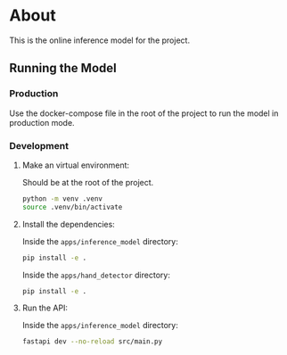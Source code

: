 # About

This is the online inference model for the project.

## Running the Model

### Production

Use the docker-compose file in the root of the project to run the model in production mode.

### Development

1. Make an virtual environment:

   Should be at the root of the project.

   ```bash
   python -m venv .venv
   source .venv/bin/activate
   ```

2. Install the dependencies:

   Inside the `apps/inference_model` directory:

   ```bash
   pip install -e .
   ```

   Inside the `apps/hand_detector` directory:

   ```bash
   pip install -e .
   ```

3. Run the API:

   Inside the `apps/inference_model` directory:

   ```bash
   fastapi dev --no-reload src/main.py
   ```
